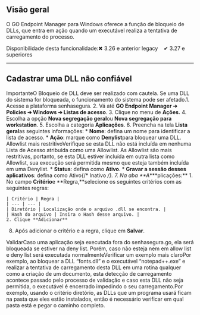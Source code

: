 ## Visão geral

O GO Endpoint Manager para Windows oferece a função de bloqueio de DLLs, que entra em ação quando um executável realiza a tentativa de carregamento do processo.

Disponibilidade desta funcionalidade:✖ 3\.26 e anterior legacy    ✔ 3\.27 e superiores

---

## Cadastrar uma DLL não confiável

ImportanteO Bloqueio de DLL deve ser realizado com cautela. Se uma DLL do sistema for bloqueada, o funcionamento do sistema pode ser afetado.1. Acesse a plataforma senhasegura.
2. Vá até **GO Endpoint Manager ➔ Policies ➔ Windows ➔ Listas de acesso**.
3. Clique no menu de **Ações.**
4. Escolha a opção **Nova segregação geral**ou **Nova segregação para workstation**.
5. Escolha a categoria **Aplicações**.
6. Preencha na tela **Lista geral**as seguintes informações:
	* **Nome**: defina um nome para identificar a lista de acesso.
	* **Ação**: marque como **Denylist**para bloquear uma DLL.  
	Allowlist mais restritivoVerifique se esta DLL não está incluída em nenhuma Lista de Acesso atribuída como uma Allowlist. As Allowlist são mais restritivas, portanto, se esta DLL estiver incluída em outra lista como Allowlist, sua execução será permitida mesmo que esteja também incluída em uma Denylist.
	* **Status**: defina como **Ativo**.
	* **Gravar a sessão desses aplicativos**: defina como Ativo{/* Inativo */}.
7. Na aba **A****plicações:**
	1. No campo **Critério**e **Regra,**selecione os seguintes critérios com as seguintes regras:  
	
	
	| Critério | Regra |
	| --- | --- |
	| Diretório | Localização onde o arquivo .dll se encontra. |
	| Hash do arquivo | Insira o Hash desse arquivo. |
	2. Clique **Adicionar**
8. Após adicionar o critério e a regra, clique em **Salvar**.

ValidarCaso uma aplicação seja executada fora do senhasegura.go, ela será bloqueada se estiver na deny list. Porém, caso não esteja nem em allow list e deny list será executada normalmenteVerificar um exemplo mais claroPor exemplo, ao bloquear a DLL “fonts.dll” e o executável “notepad\+\+.exe” e realizar a tentativa de carregamento desta DLL em uma rotina qualquer como a criação de um documento, esta detecção de carregamento acontece passado pelo processo de validação e caso esta DLL não seja permitida, o executável é encerrado impedindo o seu carregamento.Por exemplo, usando o critério diretório, as DLLs que um programa usará ficam na pasta que eles estão instalados, então é necessário verificar em qual pasta está e pegar o caminho completo.  
  


